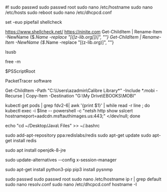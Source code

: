 ﻿#!
sudo passwd 
sudo passwd root
sudo nano /etc/hostname
sudo nano /etc/hosts
sudo reboot 
sudo nano /etc/dhcpcd.conf


set -euo pipefail
shellcheck

https://www.shellcheck.net/
https://ninite.com
Get-ChildItem | Rename-Item -NewName {$_.Name -replace "[(]z-lib.org[])]", ""}
Get-ChildItem | Rename-Item -NewName {$_.Name -replace "[(z-lib.org)]", ""}

lsusb 

free -m

$PSScriptRoot

PacketTracer software

Get-ChildItem -Path "C:\Users\azadmin\Calibre Library\*" -Include *.mobi -Recurse | Copy-Item -Destination "G:\My Drive\EBOOKS\MOBI"

kubectl get pods | grep fdv2-6| awk '{print $1}' | while read -r line ; do kubectl exec -i $line -- powershell  -c "netsh http show sslcert hostnameport=aadcdn.msftauthimages.us:443;" </dev/null; done

echo "cd ~/Desktop/Java\ Files" >> ~/.bashrc

sudo add-apt-repository ppa:redislabs/redis
sudo apt-get update
sudo apt-get install redis

sudo apt install openjdk-8-jre

sudo update-alternatives --config x-session-manager

sudo apt-get install python3-pip
pip3 install pysnmp

sudo passwd 
sudo passwd root
sudo nano /etc/hostname
ip r | grep default
sudo nano resolv.conf
sudo nano /etc/dhcpcd.conf
hostname -I